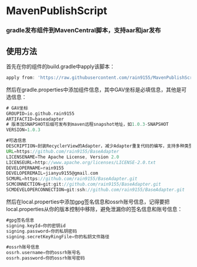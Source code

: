# MavenPublishScript
### gradle发布组件到MavenCentral脚本，支持aar和jar发布
## 使用方法
首先在你的组件的build.gradle中apply该脚本：
```groovy
apply from: 'https://raw.githubusercontent.com/rain9155/MavenPublishScript/main/script/publication.gradle'
```
然后在gradle.properties中添加组件信息，其中GAV坐标是必填信息，其他是可选信息：
```groovy
# GAV坐标
GROUPID=io.github.rain9155
ARTIFACTID=baseadapter
# 版本加SNAPSHOT后缀可发布到maven远程snapshot地址，如1.0.3-SNAPSHOT
VERSION=1.0.3

#可选信息
DESCRIPTION=封装RecyclerView的Adapter，减少Adapter重复代码的编写，支持多种类型的itemType、自动加载更多、添加emptyView和添加headerView
URL=https://github.com/rain9155/BaseAdapter
LICENSENAME=The Apache License, Version 2.0
LICENSEURL=http://www.apache.org/licenses/LICENSE-2.0.txt
DEVELOPERNAME=rain9155
DEVELOPEREMAIL=jianyu9155@gmail.com
SCMURL=https://github.com/rain9155/BaseAdapter.git
SCMCONNECTION=git:git://github.com/rain9155/BaseAdapter.git
SCMDEVELOPERCONNECTION=git:ssh://github.com/rain9155/BaseAdapter.git
```

然后在local.properties中添加gpg签名信息和ossrh账号信息，记得要把local.properties从你的版本控制中移除，避免泄漏你的签名信息和账号信息：
```groovy
#gpg签名信息
signing.keyId=你的密钥id
signing.password=你的私钥密码
signing.secretKeyRingFile=你的私钥文件路径

#ossrh账号信息
ossrh.username=你的ossrh账号名
ossrh.password=你的ossrh账号密码
```
